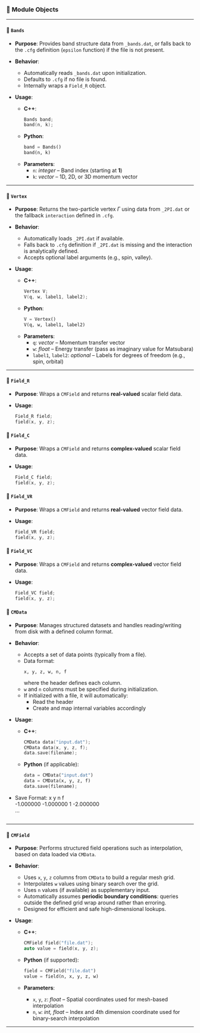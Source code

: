 ### 🔹 **Module Objects**

---

#### 🔸 `Bands`

- **Purpose**: Provides band structure data from `_bands.dat`, or falls back to the `.cfg` definition (`epsilon` function) if the file is not present.
- **Behavior**:
  - Automatically reads `_bands.dat` upon initialization.
  - Defaults to `.cfg` if no file is found.
  - Internally wraps a `Field_R` object.

- **Usage**:
  - **C++**:
    ```cpp
    Bands band;
    band(n, k);
    ```
  - **Python**:
    ```python
    band = Bands()
    band(n, k)
    ```
  - **Parameters**:
    - `n`: *integer* – Band index (starting at **1**)
    - `k`: *vector<float>* – 1D, 2D, or 3D momentum vector

---

#### 🔸 `Vertex`

- **Purpose**: Returns the two-particle vertex $\Gamma$ using data from `_2PI.dat` or the fallback `interaction` defined in `.cfg`.
- **Behavior**:
  - Automatically loads `_2PI.dat` if available.
  - Falls back to `.cfg` definition if `_2PI.dat` is missing and the interaction is analytically defined.
  - Accepts optional label arguments (e.g., spin, valley).

- **Usage**:
  - **C++**:
    ```cpp
    Vertex V;
    V(q, w, label1, label2);
    ```
  - **Python**:
    ```python
    V = Vertex()
    V(q, w, label1, label2)
    ```
  - **Parameters**:
    - `q`: *vector<float>* – Momentum transfer vector  
    - `w`: *float* – Energy transfer (pass as imaginary value for Matsubara)  
    - `label1`, `label2`: *optional* – Labels for degrees of freedom (e.g., spin, orbital)

---

#### 🔸 `Field_R`

- **Purpose**: Wraps a `CMField` and returns **real-valued** scalar field data.

- **Usage**:
  ```cpp
  Field_R field;
  field(x, y, z);

#### 🔸 `Field_C`

- **Purpose**: Wraps a `CMField` and returns **complex-valued** scalar field data.

- **Usage**:
  ```cpp
  Field_C field;
  field(x, y, z);

#### 🔸 `Field_VR`

- **Purpose**: Wraps a `CMField` and returns **real-valued** vector field data.

- **Usage**:
  ```cpp
  Field_VR field;
  field(x, y, z);

#### 🔸 `Field_VC`

- **Purpose**: Wraps a `CMField` and returns **complex-valued** vector field data.

- **Usage**:
  ```cpp
  Field_VC field;
  field(x, y, z);

#### 🔸 `CMData`

- **Purpose**: Manages structured datasets and handles reading/writing from disk with a defined column format.
- **Behavior**:
  - Accepts a set of data points (typically from a file).
  - Data format:  
    ```
    x, y, z, w, n, f
    ```
    where the header defines each column.
  - `w` and `n` columns must be specified during initialization.
  - If initialized with a file, it will automatically:
    - Read the header
    - Create and map internal variables accordingly

- **Usage**:
  - **C++**:
    ```cpp
    CMData data("input.dat");
    CMData data(x, y, z, f);
    data.save(filename);
    ```
  - **Python** (if applicable):
    ```python
    data = CMData("input.dat")
    data = CMData(x, y, z, f)
    data.save(filename);

- Save Format:
    x            y         n         f    
-1.000000    -1.000000     1     -2.000000      
    ...
    ```

---

#### 🔸 `CMField`

- **Purpose**: Performs structured field operations such as interpolation, based on data loaded via `CMData`.
- **Behavior**:
  - Uses `x`, `y`, `z` columns from `CMData` to build a regular mesh grid.
  - Interpolates `w` values using binary search over the grid.
  - Uses `n` values (if available) as supplementary input.
  - Automatically assumes **periodic boundary conditions**: queries outside the defined grid wrap around rather than erroring.
  - Designed for efficient and safe high-dimensional lookups.

- **Usage**:
  - **C++**:
    ```cpp
    CMField field("file.dat");
    auto value = field(x, y, z);
    ```
  - **Python** (if supported):
    ```python
    field = CMField("file.dat")
    value = field(n, x, y, z, w)
    ```

  - **Parameters**:
    - `x`, `y`, `z`: *float* – Spatial coordinates used for mesh-based interpolation
    - `n`, `w`: *int, float* – Index and 4th dimension coordinate used for binary-search interpolation

---
